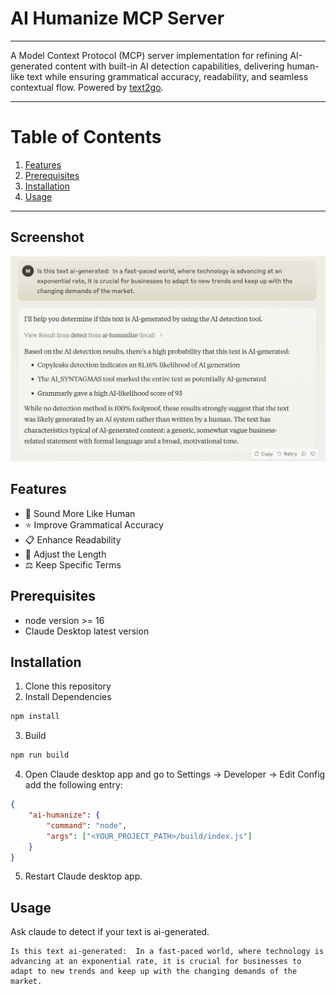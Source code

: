 # AI Humanize MCP Server
---
A Model Context Protocol (MCP) server implementation for refining AI-generated content with built-in AI detection capabilities, delivering human-like text while ensuring grammatical accuracy, readability, and seamless contextual flow. Powered by [text2go](https://text2go.ai).

---
# Table of Contents
1. [Features](#features)
2. [Prerequisites](#prerequisites)
3. [Installation](#installation)
4. [Usage](#usage)

---
## Screenshot

![screenshot](./image/screenshot.png)

## Features
- 👤 Sound More Like Human
- ⭐ Improve Grammatical Accuracy
- 📋 Enhance Readability
- 📏 Adjust the Length
- ⚖️ Keep Specific Terms

## Prerequisites
- node version >= 16
- Claude Desktop latest version

## Installation
1. Clone this repository
2. Install Dependencies
```bash
npm install
```
3. Build
```bash
npm run build
```

4. Open Claude desktop app and go to Settings -> Developer -> Edit Config
add the following entry:
```json
{
    "ai-humanize": {
        "command": "node",
        "args": ["<YOUR_PROJECT_PATH>/build/index.js"]
    }
}
```
5. Restart Claude desktop app.

## Usage
Ask claude to detect if your text is ai-generated.
```text
Is this text ai-generated:  In a fast-paced world, where technology is advancing at an exponential rate, it is crucial for businesses to adapt to new trends and keep up with the changing demands of the market.
```